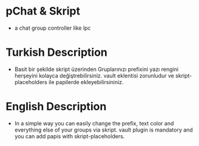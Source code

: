 # pChat & Skript
- a chat group controller like lpc

# Turkish Description
- Basit bir şekilde skript üzerinden Gruplarınızı prefixini yazı rengini herşeyini kolayca değiştrebilirsiniz. 
vault eklentisi zorunludur ve skript-placeholders ile papilerde ekleyebilirsininiz.
# English Description
- In a simple way you can easily change the prefix, text color and everything else of your groups via skript. 
vault plugin is mandatory and you can add papis with skript-placeholders.
